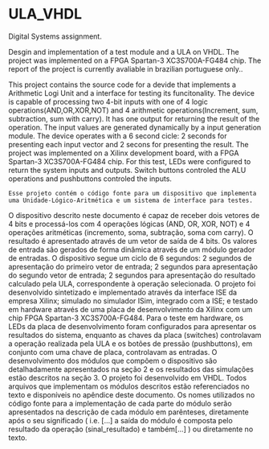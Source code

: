 # ULA_VHDL

Digital Systems assignment.

Desgin and implementation of a test module and a ULA on VHDL. The project was implemented on a FPGA Spartan-3 XC3S700A-FG484 chip.
The  report of the project is currently avaliable in brazilian portuguese only..

  This project contains the source code for a devide that implements a Arithmetic Logi Unit and a interface for testing its funcitonality.
  The device is capable of processing two 4-bit inputs with one of 4 logic operations(AND,OR,XOR,NOT) and 4 arithmetic operations(Increment, sum, subtraction, sum with carry). It has one output for returning the  result of the operation. The input values are generated dynamically by a  input generation module. The device operates with a 6 second cicle: 2 seconds for presenting each input vector and 2 secons for presenting the result.
    The project was implemented on a Xilinx development board, with a FPGA Spartan-3 XC3S700A-FG484  chip. For this test,  LEDs  were configured to return the system inputs and outputs. Switch buttons controled the ALU operations and pushbuttons  controled  the inputs.



    Esse projeto contém o código fonte para um dispositivo que implementa uma Unidade-Lógico-Aritmética e um sistema de interface para testes.
O dispositivo descrito neste documento é capaz de receber dois vetores de 4 bits e processá-los com 4 operações lógicas (AND, OR, XOR, NOT) e 4 operações aritméticas (incremento,  soma, subtração, soma com carry). O resultado é apresentado através de um vetor de saída de 4 bits. Os valores de entrada são gerados de forma dinâmica através de um módulo gerador de entradas. O dispositivo segue um ciclo de 6 segundos: 2 segundos de apresentação do primeiro vetor de entrada; 2 segundos para apresentação do segundo vetor de entrada; 2 segundos para apresentação do resultado calculado pela ULA, correspondente à operação selecionada.
O projeto foi desenvolvido sintetizado e implementado através da interface ISE da empresa Xilinx; simulado no simulador ISim, integrado com a ISE; e testado em hardware através de uma placa de desenvolvimento da Xilinx  com um chip FPGA Spartan-3 XC3S700A-FG484. 
Para o teste  em hardware, os LEDs da placa de desenvolvimento foram configurados para apresentar os resultados do sistema, enquanto as chaves da placa (switches) controlavam a operação realizada pela ULA e os botões de pressão (pushbuttons), em conjunto com uma chave de placa, controlavam as entradas.
O desenvolvimento dos módulos que compõem o dispositivo são detalhadamente apresentados na seção 2 e os resultados das simulações estão descritos na seção 3. O projeto foi desenvolvido em VHDL. Todos arquivos que implementam os módulos descritos estão referenciados no texto e disponíveis no apêndice deste documento. Os nomes utilizados no código fonte para a implementação de cada parte do módulo serão apresentados na descrição de cada módulo em parênteses, diretamente após o seu significado ( i.e. [...] a saída do módulo é composta pelo resultado da operação (sinal_resultado) e também[...] ) ou diretamente no texto.
